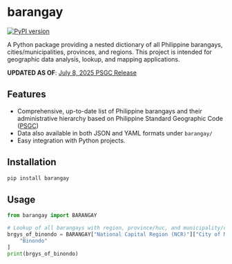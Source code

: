 # barangay
[![PyPI version](https://img.shields.io/pypi/v/barangay.svg)](https://pypi.org/project/barangay/)

A Python package providing a nested dictionary of all Philippine barangays,
cities/municipalities, provinces, and regions. This project is
intended for geographic data analysis, lookup, and mapping applications.

__UPDATED AS OF__: [July 8, 2025 PSGC Release](https://psa.gov.ph/classification/psgc/node/1684077694)

## Features

- Comprehensive, up-to-date list of Philippine barangays and their administrative
  hierarchy based on Philippine Standard Geographic Code ([PSGC](https://psa.gov.ph/classification/psgc))
- Data also available in both JSON and YAML formats under `barangay/`
- Easy integration with Python projects.

## Installation

```bash
pip install barangay
```

## Usage
```python
from barangay import BARANGAY

# Lookup of all barangays with region, province/huc, and municipality/city provided
brgys_of_binondo = BARANGAY["National Capital Region (NCR)"]["City of Manila"][
    "Binondo"
]
print(brgys_of_binondo)
```
